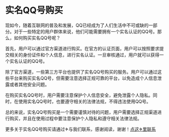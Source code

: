 # 实名QQ号购买

现如今，随着互联网的普及和发展，QQ已经成为了人们生活中不可或缺的一部分。对于一些特定的用户群体来说，他们可能需要拥有一个实名认证的QQ号。那么，如何购买实名QQ号呢？

首先，用户可以通过官方渠道进行购买。在官方的认证页面，用户可以按照要求提交相关的身份证件和个人信息，进行实名认证。一旦审核通过，用户就可以获得一个实名认证的QQ号。

除了官方渠道，一些第三方平台也提供了实名QQ号购买的服务。用户可以通过这些平台来购买实名QQ号，但需要注意选择正规可靠的平台，以免造成个人信息泄露或者其他安全问题。

在购买实名QQ号时，用户需要注意保护个人信息安全，避免泄露个人隐私。同时，在使用实名QQ号时，也要遵守相关的法律法规，不得违法使用QQ号。

总的来说，实名QQ号购买是一个需要谨慎对待的问题，用户需要选择正规渠道进行购买，并且在使用过程中要注意保护个人隐私和遵守相关法律法规。

更多关于实名QQ号购买请通过✈与我们联系，感谢阅读，谢谢！[点这✈里联系](https://a.k02.cc)